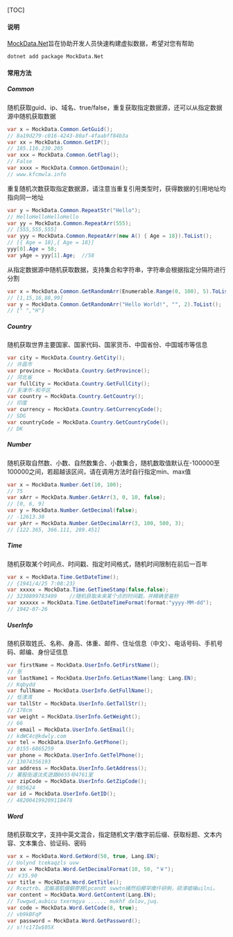 [TOC]

#### 说明

[MockData.Net](https://github.com/logerlink/MockData)旨在协助开发人员快速构建虚拟数据，希望对您有帮助

```shell
dotnet add package MockData.Net
```

#### 常用方法

##### Common

随机获取guid、ip、域名、true/false，重复获取指定数据源，还可以从指定数据源中随机获取数据

```csharp
var x = MockData.Common.GetGuid();
// 8a19d279-c016-4243-80af-4faabff84b3a
var xx = MockData.Common.GetIP();
// 185.116.230.205
var xxx = MockData.Common.GetFlag();
// False
var xxxx = MockData.Common.GetDomain();
// www.kfcmwla.info
```

重复随机次数获取指定数据源，请注意当重复引用类型时，获得数据的引用地址均指向同一地址

```csharp
var y = MockData.Common.RepeatStr("Hello");
// HelloHelloHelloHello
var yy = MockData.Common.RepeatArr(555);
// [555,555,555]
var yyy = MockData.Common.RepeatArr(new A() { Age = 18}).ToList();
// [{ Age = 18},{ Age = 18}]
yyy[0].Age = 58;
var yAge = yyy[1].Age;  //58
```

从指定数据源中随机获取数据，支持集合和字符串，字符串会根据指定分隔符进行分割

```csharp
var x = MockData.Common.GetRandomArr(Enumerable.Range(0, 100), 5).ToList();
// [1,15,16,88,99]
var y = MockData.Common.GetRandomArr("Hello World!", "", 2).ToList();
// [" ","H"]
```

##### Country

随机获取世界主要国家、国家代码、国家货币、中国省份、中国城市等信息

```csharp
var city = MockData.Country.GetCity();
// 许昌市
var province = MockData.Country.GetProvince();
// 河北省
var fullCity = MockData.Country.GetFullCity();
// 天津市-和平区
var country = MockData.Country.GetCountry();
// 印度
var currency = MockData.Country.GetCurrencyCode();
// SDG
var countryCode = MockData.Country.GetCountryCode();
// DK
```

##### Number

随机获取自然数、小数、自然数集合、小数集合，随机数取值默认在-100000至100000之间，若超越该区间，请在调用方法时自行指定min、max值

```csharp
var x = MockData.Number.Get(10, 100);
// 75
var xArr = MockData.Number.GetArr(3, 0, 10, false);
// [0, 6, 9]
var y = MockData.Number.GetDecimal(false);
// -12613.38
var yArr = MockData.Number.GetDecimalArr(3, 100, 500, 3);
// [122.365, 366.111, 289.451]
```

##### Time

随机获取某个时间点、时间戳、指定时间格式，随机时间限制在前后一百年

```csharp
var x = MockData.Time.GetDateTime();
// {1941/4/25 7:08:23}
var xxxxx = MockData.Time.GetTimeStamp(false,false);
// 3230899783409	//随机获取未来某个点的时间戳，并精确至毫秒
var xxxxxx = MockData.Time.GetDateTimeFormat(format:"yyyy-MM-dd");
// 1942-07-26
```

##### UserInfo

随机获取姓氏、名称、身高、体重、邮件、住址信息（中文）、电话号码、手机号码、邮编、身份证信息

```csharp
var firstName = MockData.UserInfo.GetFirstName();
// 张
var lastName1 = MockData.UserInfo.GetLastName(lang: Lang.EN);
// Kqbydd
var fullName = MockData.UserInfo.GetFullName();
// 任漾湾
var tallStr = MockData.UserInfo.GetTallStr();
// 178cm
var weight = MockData.UserInfo.GetWeight();
// 66
var email = MockData.UserInfo.GetEmail();
// kdWC4c@kdwly.com
var tel = MockData.UserInfo.GetPhone();
// 0155-6865259
var phone = MockData.UserInfo.GetTelPhone();
// 13074356193
var address = MockData.UserInfo.GetAddress();
// 署股街道汰炙迸路0655号4761室
var zipCode = MockData.UserInfo.GetZipCode();
// 985624
var id = MockData.UserInfo.GetID();
// 482004199209118478
```

##### Word

随机获取文字，支持中英文混合，指定随机文字/数字前后缀、获取标题、文本内容、文本集合、验证码、密码

```csharp
var x = MockData.Word.GetWord(50, true, Lang.EN);
// Uolynd tcekaqzls uvw
var xx = MockData.Word.GetDecimalFormat(10, 50, "￥");
// ￥35.90
var title = MockData.Word.GetTitle();
// Rceztrb。泥煽凛肌细僻廖拥lpcandt swwtn捅然掐椰罕瘴仟研俐，硕漳嘘噪uilni。
var content = MockData.Word.GetContent(Lang.EN);
// Tuwgwd,aubicu txermgya ...... mukhf dxlov,juq.
var code = MockData.Word.GetCode(8, true);
// vb9kBFqP
var password = MockData.Word.GetPassword();
// s!!c17Iw$05X
```

